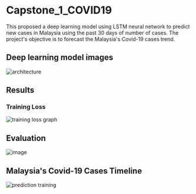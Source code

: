 # Capstone_1_COVID19
This proposed a deep learning model using LSTM neural network to predict new cases in Malaysia using the past 30 days of number of cases.
The project's objective is to forecast the Malaysia's Covid-19 cases trend.

## Deep learning model images
![architecture](https://github.com/user-attachments/assets/30f3807d-18ec-491a-93c9-56eab0f735d5)
## Results
### Training Loss
![training loss graph](https://github.com/user-attachments/assets/fdc63456-b07d-40d2-9106-efa1c66a8642)
## Evaluation
![image](https://github.com/user-attachments/assets/69473d29-a980-47ac-ab66-c9d2d81cf5eb)
## Malaysia's Covid-19 Cases Timeline
![prediction training](https://github.com/user-attachments/assets/2f7d69e9-3879-40e8-b9b4-18edc5e697d4)
